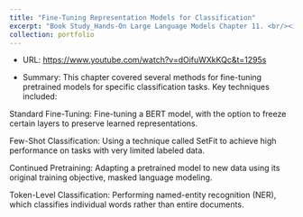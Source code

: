 ```yaml
---
title: "Fine-Tuning Representation Models for Classification"
excerpt: "Book Study_Hands-On Large Language Models Chapter 11. <br/><img src='images/bookstudy_ch11_hands_on_large_language_models.jpg'>"
collection: portfolio
---
```



- URL: https://www.youtube.com/watch?v=dOifuWXkKQc&t=1295s


- Summary: 
This chapter covered several methods for fine-tuning pretrained models for specific classification tasks. Key techniques included:

Standard Fine-Tuning: Fine-tuning a BERT model, with the option to freeze certain layers to preserve learned representations.

Few-Shot Classification: Using a technique called SetFit to achieve high performance on tasks with very limited labeled data.

Continued Pretraining: Adapting a pretrained model to new data using its original training objective, masked language modeling.

Token-Level Classification: Performing named-entity recognition (NER), which classifies individual words rather than entire documents.




